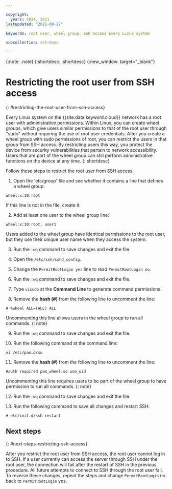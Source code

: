 ```yaml
---

copyright:
  years: 2014, 2021
lastupdated: "2021-09-27"

keywords: root user, wheel group, SSH access Every Linux system

subcollection: ssh-keys

---
```


{:note: .note}
{:shortdesc: .shortdesc}
{:new_window: target="_blank"}

# Restricting the root user from SSH access
{: #restricting-the-root-user-from-ssh-access}

Every Linux system on the {{site.data.keyword.cloud}} network has a root user with administrative permissions. Within Linux, you can create wheel groups, which give users similar permissions to that of the root user through "sudo" without requiring the use of root user credentials. After you create a wheel group with sudo permissions of root, you can restrict the users in that group from SSH access. By restricting users this way, you protect the device from security vulnerabilities that pertain to network accessibility. Users that are part of the wheel group can still perform administrative functions on the device at any time.
{: shortdesc}

Follow these steps to restrict the root user from SSH access.

1. Open the 'etc/group' file and see whether it contains a line that defines a wheel group:

```
wheel:x:10:root
```

If this line is not in the file, create it.

2. Add at least one user to the wheel group line:

```
wheel:x:10:root, user1
```

Users added to the wheel group have identical permissions to the root user, but they use their unique user name when they access the system.

3. Run the `:wq` command to save changes and exit the file.

4. Open the `/etc/ssh/sshd_config`.

5. Change the `PermitRootLogin yes` line to read `PermitRootLogin no`.

6. Run the `:wq` command to save changes and exit the file.

7. Type `visudo` at the **Command Line** to generate command permissions.

8. Remove the **hash (#)** from the following line to uncomment the line:

```
# %wheel ALL=(ALL) ALL
```

Uncommenting this line allows users in the wheel group to run all commands.
{: note}

9. Run the `:wq` command to save changes and exit the file.

10. Run the following command at the command line:

```
vi /etc/pam.d/su
```

11. Remove the **hash (#)** from the following line to uncomment the line:

```
#auth required pam_wheel.so use_uid
```

Uncommenting this line requires users to be part of the wheel group to have permission to run all commands.
{: note}
   
12. Run the `:wq` command to save changes and exit the file.

13. Run the following command to save all changes and restart SSH:

```
# etc/init.d/ssh restart
```

## Next steps
{: #next-steps-restricting-ssh-access}

After you restrict the root user from SSH access, the root user cannot log in to SSH. If a user currently can access the server through SSH under the root user, the connection will fail after the restart of SSH in the previous procedure. All future attempts to connect to SSH through the root user fail. To reverse these changes, repeat the steps and change `PermitRootLogin` no back to `PermitRootLogin` yes.
